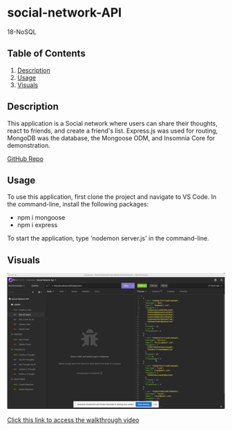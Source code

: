 # social-network-API
18-NoSQL

## Table of Contents
1. [Description](#description)
2. [Usage](#usage)
3. [Visuals](#visuals)

## Description
This application is a Social network where users can share their thoughts, react to friends, and create a friend's list.  Express.js was used for routing, MongoDB was the database, the Mongoose ODM, and Insomnia Core for demonstration.

[GitHub Repo](https://github.com/BrandyM98/social-network-API)

## Usage
To use this application, first clone the project and navigate to VS Code. In the command-line, install the following packages:
- npm i mongoose
- npm i express

To start the application, type 'nodemon server.js' in the command-line.

## Visuals

![Alt text](./assets/Desktop-screenshot.jpeg)

[Click this link to access the walkthrough video](https://watch.screencastify.com/v/4uImSlHhb3lrwAQBOXqd) 